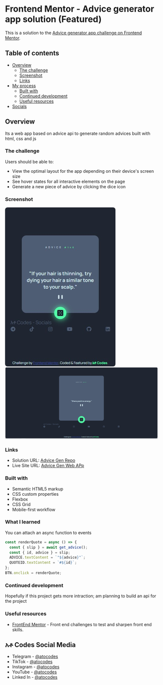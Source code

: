 # Frontend Mentor - Advice generator app solution (Featured)

This is a solution to the [Advice generator app challenge on Frontend Mentor](https://www.frontendmentor.io/challenges/advice-generator-app-QdUG-13db).

## Table of contents

- [Overview](#overview)
  - [The challenge](#the-challenge)
  - [Screenshot](#screenshot)
  - [Links](#links)
- [My process](#my-process)
  - [Built with](#built-with)
  - [Continued development](#continued-development)
  - [Useful resources](#useful-resources)
- [Socials](#አቶ-Codes-Social-Media)

## Overview

Its a web app based on advice api to generate random advices built with html, css and js

### The challenge

Users should be able to:

- View the optimal layout for the app depending on their device's screen size
- See hover states for all interactive elements on the page
- Generate a new piece of advice by clicking the dice icon

### Screenshot

![](./screenshots/mobile.jpg)
![](./screenshots/desktop.jpg)

### Links

- Solution URL: [Advice Gen Repo](https://github.com/atocodes/advice-gen)
- Live Site URL: [Advice Gen Web APp](https://atocodes.github.io/advice-gen/)

### Built with

- Semantic HTML5 markup
- CSS custom properties
- Flexbox
- CSS Grid
- Mobile-first workflow

### What I learned

You can attach an async function to events

```js
const renderQuote = async () => {
  const { slip } = await get_advice();
  const { id, advice } = slip;
  ADVICE.textContent = `"${advice}"`;
  QUOTEID.textContent = `#${id}`;
};
BTN.onclick = renderQuote;
```

### Continued development

Hopefully if this project gets more intraction; am planning to build an api for the project

### Useful resources

- [FrontEnd Mentor](https://www.frontendmentor.io?ref=challenge) - Front end challenges to test and sharpen front end skills.

## አቶ Codes Social Media

- Telegram - [@atocodes](https://t.me/atocodes)
- TikTok - [@atocodes](https://www.tiktok.com/@atocodes)
- Instagram - [@atocodes](https://www.instagram.com/ato.codes/)
- YouTube - [@atocodes](https://youtube.com/@atocodes?feature=shared)
- Linked In - [@atocodes](https://www.linkedin.com/in/atocodes/)
